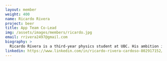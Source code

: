 ```yaml
---
layout: member
weight: 400
name: Ricardo Rivera
project: beer
title: App Team Co-Lead
img: /assets/images/members/ricardo.jpg
email: rrivera2497@gmail.com
biography: >
  Ricardo Rivera is a third-year physics student at UBC. His ambition is to pursue knowledge in fields of science and technology, and apply his expertise in design competitions. Currently, he forms part of UBC Envision where he integrates microcontrollers to beer processes and analyzes output data to make brewing better. He thinks sharing knowledge with others is the solution to many problems of modernity.
linkedin: https://www.linkedin.com/in/ricardo-rivera-cardoso-802917152/
---
```

